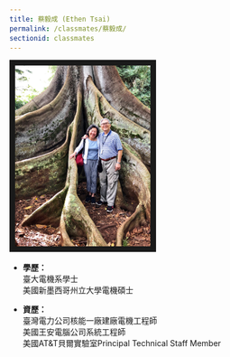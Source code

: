 ```yaml
---
title: 蔡毅成 (Ethen Tsai)
permalink: /classmates/蔡毅成/
sectionid: classmates
---
```


<img src="/img/classmate_蔡毅成.jpg"
     alt="Photo of 蔡毅成"
     width="240" border="10" />

- **學歷：**<br />
  臺大電機系學士<br />
  美國新墨西哥州立大學電機碩士

- **資歷：**<br />
  臺灣電力公司核能一廠建廠電機工程師<br />
  美國王安電腦公司系統工程師<br />
  美國AT&T貝爾實驗室Principal Technical Staff Member

